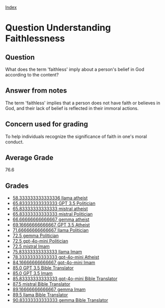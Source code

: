 
[Index](../../index.md)
# Question Understanding Faithlessness
## Question
What does the term 'faithless' imply about a person's belief in God according to the content?

## Answer from notes
The term 'faithless' implies that a person does not have faith or believes in God, and their lack of belief is reflected in their immoral actions.

## Concern used for grading
To help individuals recognize the significance of faith in one's moral conduct.

## Average Grade
76.6

## Grades
 * [58.333333333333336 llama atheist](../answers/llama_atheist/Understanding_Faithlessness.md)
 * [65.83333333333333 GPT 3.5 Politician](../answers/GPT_3.5_Politician/Understanding_Faithlessness.md)
 * [65.83333333333333 mistral atheist](../answers/mistral_atheist/Understanding_Faithlessness.md)
 * [65.83333333333333 mistral Politician](../answers/mistral_Politician/Understanding_Faithlessness.md)
 * [66.66666666666667 gemma atheist](../answers/gemma_atheist/Understanding_Faithlessness.md)
 * [69.16666666666667 GPT 3.5 Atheist](../answers/GPT_3.5_Atheist/Understanding_Faithlessness.md)
 * [71.66666666666667 llama Politician](../answers/llama_Politician/Understanding_Faithlessness.md)
 * [72.5 gemma Politician](../answers/gemma_Politician/Understanding_Faithlessness.md)
 * [72.5 gpt-4o-mini Politician](../answers/gpt-4o-mini_Politician/Understanding_Faithlessness.md)
 * [72.5 mistral Imam](../answers/mistral_Imam/Understanding_Faithlessness.md)
 * [75.83333333333333 llama Imam](../answers/llama_Imam/Understanding_Faithlessness.md)
 * [78.33333333333333 gpt-4o-mini Atheist](../answers/gpt-4o-mini_Atheist/Understanding_Faithlessness.md)
 * [84.16666666666667 gpt-4o-mini Imam](../answers/gpt-4o-mini_Imam/Understanding_Faithlessness.md)
 * [85.0 GPT 3.5 Bible Translator](../answers/GPT_3.5_Bible_Translator/Understanding_Faithlessness.md)
 * [85.0 GPT 3.5 Imam](../answers/GPT_3.5_Imam/Understanding_Faithlessness.md)
 * [85.83333333333333 gpt-4o-mini Bible Translator](../answers/gpt-4o-mini_Bible_Translator/Understanding_Faithlessness.md)
 * [87.5 mistral Bible Translator](../answers/mistral_Bible_Translator/Understanding_Faithlessness.md)
 * [89.16666666666667 gemma Imam](../answers/gemma_Imam/Understanding_Faithlessness.md)
 * [89.5 llama Bible Translator](../answers/llama_Bible_Translator/Understanding_Faithlessness.md)
 * [90.83333333333333 gemma Bible Translator](../answers/gemma_Bible_Translator/Understanding_Faithlessness.md)
